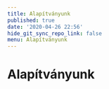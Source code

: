 ```yaml
---
title: Alapítványunk
published: true
date: '2020-04-26 22:56'
hide_git_sync_repo_link: false
menu: Alapítványunk
---
```


# Alapítványunk
